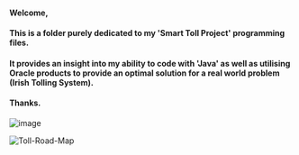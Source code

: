 #### Welcome,

#### This is a folder purely dedicated to my 'Smart Toll Project' programming files.

#### It provides an insight into my ability to code with 'Java' as well as utilising Oracle products to provide an optimal solution for a real world problem (Irish Tolling System).

#### Thanks.


![image](https://user-images.githubusercontent.com/36043248/60658760-c1a40b00-9e4b-11e9-98ca-3923fa3dfba6.jpg)


![Toll-Road-Map](https://user-images.githubusercontent.com/36043248/60658762-c1a40b00-9e4b-11e9-8239-c7e2a658bd21.jpg)
